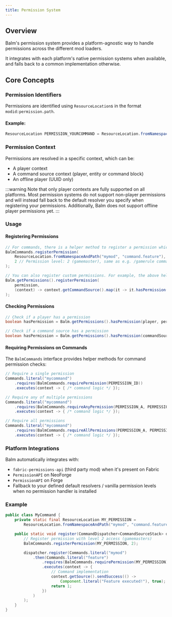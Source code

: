 ```yaml
---
title: Permission System
---
```


## Overview

Balm's permission system provides a platform-agnostic way to handle permissions across the different mod loaders.

It integrates with each platform's native permission systems when available, and falls back to a common implementation otherwise.

## Core Concepts

### Permission Identifiers

Permissions are identified using `ResourceLocation`s in the format `modid:permission.path`.

#### Example:
```java
ResourceLocation PERMISSION_YOURCOMMAND = ResourceLocation.fromNamespaceAndPath("yourmod", "command.yourcommand");
```

### Permission Context

Permissions are resolved in a specific context, which can be:

- A player context
- A command source context (player, entity or command block)
- An offline player (UUID only)

:::warning
Note that only player contexts are fully supported on all platforms. Most permission systems do not support non-player permissions and will instead fall back to the default resolver you specify when registering your permissions. Additionally, Balm does not support offline player permissions yet.
:::

### Usage

#### Registering Permissions

```java
// For commands, there is a helper method to register a permission which will use the permission system for players and fall back to the regular Vanilla permission level check for non-players like command blocks.
BalmCommands.registerPermission(
    ResourceLocation.fromNamespaceAndPath("mymod", "command.feature"),
    2 // Permission level: 2 (gamemaster), same as e.g. /gamerule command
);

// You can also register custom permissions. For example, the above helper method uses this under the hood:
Balm.getPermissions().registerPermission(
    permission,
    (context) -> context.getCommandSource().map(it -> it.hasPermission(permissionLevel)).orElse(false)
);
```

#### Checking Permissions

```java
// Check if a player has a permission
boolean hasPermission = Balm.getPermissions().hasPermission(player, permission);

// Check if a command source has a permission
boolean hasPermission = Balm.getPermissions().hasPermission(commandSource, permission);
```

#### Requiring Permissions on Commands

The `BalmCommands` interface provides helper methods for command permission checks:

```java
// Require a single permission
Commands.literal("mycommand")
    .requires(BalmCommands.requirePermission(PERMISSION_ID))
    .executes(context -> { /* command logic */ });

// Require any of multiple permissions
Commands.literal("mycommand")
    .requires(BalmCommands.requireAnyPermission(PERMISSION_A, PERMISSION_B))
    .executes(context -> { /* command logic */ });

// Require all permissions
Commands.literal("mycommand")
    .requires(BalmCommands.requireAllPermissions(PERMISSION_A, PERMISSION_B))
    .executes(context -> { /* command logic */ });
```

### Platform Integrations

Balm automatically integrates with:

- `fabric-permissions-api` (third party mod) when it's present on Fabric
- `PermissionAPI` on NeoForge
- `PermissionAPI` on Forge
- Fallback to your defined default resolvers / vanilla permission levels when no permission handler is installed

### Example

```java
public class MyCommand {
    private static final ResourceLocation MY_PERMISSION = 
        ResourceLocation.fromNamespaceAndPath("mymod", "command.feature");

    public static void register(CommandDispatcher<CommandSourceStack> dispatcher) {
        // Register permission with level 2 access (gamemasters)
        BalmCommands.registerPermission(MY_PERMISSION, 2);

        dispatcher.register(Commands.literal("mymod")
            .then(Commands.literal("feature")
                .requires(BalmCommands.requirePermission(MY_PERMISSION))
                .executes(context -> {
                    // Command implementation
                    context.getSource().sendSuccess(() -> 
                        Component.literal("Feature executed!"), true);
                    return 1;
                })
            )
        );
    }
}
```
